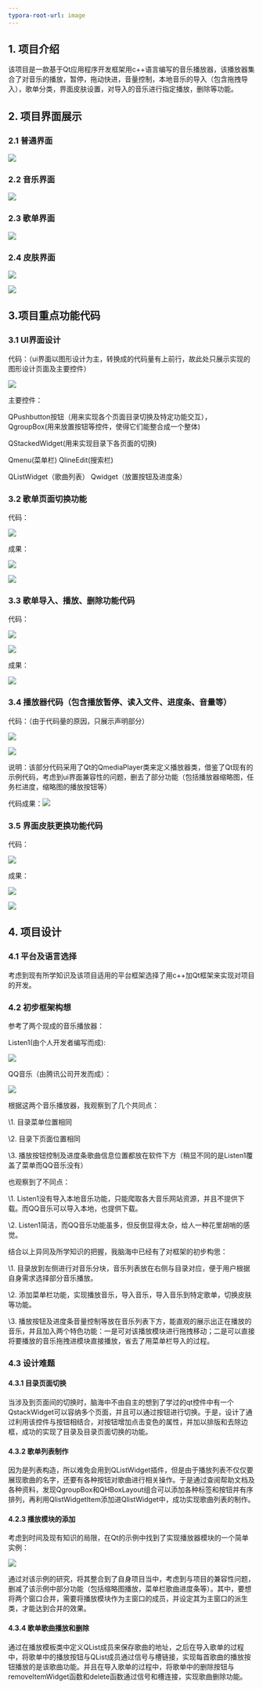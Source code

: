 ```yaml
---
typora-root-url: image
---
```


## 1.  项目介绍

该项目是一款基于Qt应用程序开发框架用c++语言编写的音乐播放器，该播放器集合了对音乐的播放，暂停，拖动快进，音量控制，本地音乐的导入（包含拖拽导入），歌单分类，界面皮肤设置，对导入的音乐进行指定播放，删除等功能。

## 2.  项目界面展示

### 2.1 普通界面

![](/01.png)

### 2.2 音乐界面

![](/02.png)

### 2.3 歌单界面

![](/03.png)

### 2.4 皮肤界面

![](/04.png)

![](/05.png)

## 3.项目重点功能代码

### 3.1 UI界面设计

代码：（ui界面以图形设计为主，转换成的代码量有上前行，故此处只展示实现的图形设计页面及主要控件）

![](/06.png)

主要控件：

QPushbutton按钮（用来实现各个页面目录切换及特定功能交互），QgroupBox(用来放置按钮等控件，使得它们能整合成一个整体)

QStackedWidget(用来实现目录下各页面的切换)

Qmenu(菜单栏) QlineEdit(搜索栏)

QListWidget（歌曲列表） Qwidget（放置按钮及进度条）

### 3.2 歌单页面切换功能

代码：

![](/07.png)

成果：

![](/08.png)

![](/09.png)

### 3.3 歌单导入、播放、删除功能代码

代码：

![](/10.png)

![](/11.png)

成果：

![](/12.png)

### 3.4 播放器代码（包含播放暂停、读入文件、进度条、音量等）

代码：（由于代码量的原因，只展示声明部分）

![](/13.png)

![](/14.png)

说明：该部分代码采用了Qt的QmediaPlayer类来定义播放器类，借鉴了Qt现有的示例代码，考虑到ui界面兼容性的问题，删去了部分功能（包括播放器缩略图，任务栏进度，缩略图的播放按钮等）

代码成果：![](/15.png)

### 3.5 界面皮肤更换功能代码 

代码：

![](/16.png)

成果：

![](/17.png)

![](/18.png)

## 4.  项目设计

### 4.1  平台及语言选择

考虑到现有所学知识及该项目适用的平台框架选择了用c++加Qt框架来实现对项目的开发。

### 4.2  初步框架构想

参考了两个现成的音乐播放器：

Listen1(由个人开发者编写而成):

![](/19.png)

QQ音乐（由腾讯公司开发而成）：

![](/20.png)

根据这两个音乐播放器，我观察到了几个共同点：

\1.   目录菜单位置相同

\2.   目录下页面位置相同

\3.   播放按钮控制及进度条歌曲信息位置都放在软件下方（稍显不同的是Listen1覆盖了菜单而QQ音乐没有）

也观察到了不同点：

\1.   Listen1没有导入本地音乐功能，只能爬取各大音乐网站资源，并且不提供下载。而QQ音乐可以导入本地，也提供下载。

\2.   Listen1简洁，而QQ音乐功能虽多，但反倒显得太杂，给人一种花里胡哨的感觉。

结合以上异同及所学知识的把握，我脑海中已经有了对框架的初步构思：

\1.   目录放到左侧进行对音乐分块，音乐列表放在右侧与目录对应，便于用户根据自身需求选择部分音乐播放。

\2.   添加菜单栏功能，实现播放音乐，导入音乐，导入音乐到特定歌单，切换皮肤等功能。

\3.   播放按钮及进度条音量控制等放在音乐列表下方，能直观的展示出正在播放的音乐，并且加入两个特色功能：一是可对该播放模块进行拖拽移动；二是可以直接将要播放的音乐拖拽进模块直接播放，省去了用菜单栏导入的过程。

### 4.3  设计难题

#### 4.3.1  目录页面切换

当涉及到页面间的切换时，脑海中不由自主的想到了学过的qt控件中有一个QstackWidget可以容纳多个页面，并且可以通过按钮进行切换。于是，设计了通过利用该控件与按钮相结合，对按钮增加点击变色的属性，并加以排版和去除边框，成功的实现了目录及目录页面切换的功能。

#### 4.3.2   歌单列表制作

因为是列表构造，所以难免会用到QListWidget插件，但是由于播放列表不仅仅要展现歌曲的名字，还要有各种按钮对歌曲进行相关操作。于是通过查阅帮助文档及各种资料，发现QgroupBox和QHBoxLayout组合可以添加各种标签和按钮并有序排列，再利用QlistWidgetItem添加进QlistWidget中，成功实现歌曲列表的制作。

#### 4.2.3   播放模块的添加

考虑到时间及现有知识的局限，在Qt的示例中找到了实现播放器模块的一个简单实例：

![](/21.png)

通过对该示例的研究，将其整合到了自身项目当中，考虑到与项目的兼容性问题，删减了该示例中部分功能（包括缩略图播放，菜单栏歌曲进度条等）。其中，要想将两个窗口合并，需要将播放模块作为主窗口的成员，并设定其为主窗口的派生类，才能达到合并的效果。

#### 4.3.4   歌单歌曲播放和删除

通过在播放模板类中定义QList<QUrl>成员来保存歌曲的地址，之后在导入歌单的过程中，将歌单中的播放按钮与QList<QUrl>成员通过信号与槽链接，实现每首歌曲的播放按钮播放的是该歌曲功能。并且在导入歌单的过程中，将歌单中的删除按钮与removeItemWidget函数和delete函数通过信号和槽连接，实现歌曲删除功能。